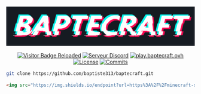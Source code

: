 <div align="center">

[![](https://raw.githubusercontent.com/baptiste313/baptecraft/main/.github/banner.gif)](https://baptecraft.ovh/)

[![Visitor Badge Reloaded](https://visitor-badge-reloaded.herokuapp.com/badge?page_id=baptiste313.baptecraft&style=for-the-badge)](https://visitor-badge-reloaded.herokuapp.com/badge?page_id=baptiste313.baptecraft&style=for-the-badge)
[![Serveur Discord](https://shields.io/discord/823450591601885194?style=for-the-badge)](https://discord.gg/tewEz75czN)
[![play.baptecraft.ovh](https://img.shields.io/endpoint?style=for-the-badge&url=https://minecraft-server-status-badge.vercel.app/api/server/play.baptecraft.ovh?port?25565)](https://baptecraft.ovh/)
[![License](https://img.shields.io/github/license/baptiste313/baptecraft?style=for-the-badge)](https://unlicense.org/)
[![Commits](https://img.shields.io/github/commit-activity/m/baptiste313/baptecraft?label=commits&style=for-the-badge)](https://github.com/baptiste313/baptecraft/commits)

</div>

```bash
git clone https://github.com/baptiste313/baptecraft.git
```
```html
<img src="https://img.shields.io/endpoint?url=https%3A%2F%2Fminecraft-server-status-badge.vercel.app%2Fapi%2Fserver%2Fplay.baptecraft.ovh%3Fport%3D25565" title="play.baptecraft.ovh" />
```

